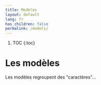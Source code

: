 ```yaml
---
title: Modèles
layout: default
lang: fr
has_children: false
permalink: /models/
---
```


1. TOC
{:toc}

# Les modèles
Les modèles regroupent des "caractères"...
